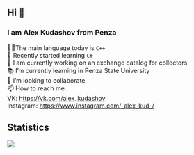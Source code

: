 ## Hi 👋
### I am Alex Kudashov from Penza
🧑‍💻The main language today is `C++`  
🔭 Recently started learning `C#`  
🌱 I am currently working on an exchange catalog for collectors  
📚 I’m currently learning in Penza State University  
👯 I’m looking to collaborate  
📫 How to reach me:  
VK: https://vk.com/alex_kudashov  
Instagram: https://www.instagram.com/_alex_kud_/
    
## Statistics
<div>
  <img src="https://github-readme-stats.vercel.app/api?username=Alex-Kud&show_icons=true&hide_border=true&theme=dark&count_private=true&line_height=28">
  <img src="https://github-readme-stats.vercel.app/api/top-langs/?username=Alex-Kud&&langs_count=12&layout=compact&theme=dark&hide_border=true >
</div>
    
    
    
<!--
**Alex-Kud/Alex-Kud** is a ✨ _special_ ✨ repository because its `README.md` (this file) appears on your GitHub profile.

Here are some ideas to get you started:

- 🔭 I’m currently working on ...
- 🌱 I’m currently learning ...
- 👯 I’m looking to collaborate on ...
- 🤔 I’m looking for help with ...
- 💬 Ask me about ...
- 📫 How to reach me: ...
- 😄 Pronouns: ...
- ⚡ Fun fact: ...
-->
